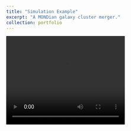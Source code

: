 ```yaml
---
title: "Simulation Example"
excerpt: "A MONDian galaxy cluster merger."
collection: portfolio
---
```


<video width="320" height="240" controls>
  <source src="../../files/MOND.mp4" type="video/mp4">
Your browser does not support the video tag.
</video>